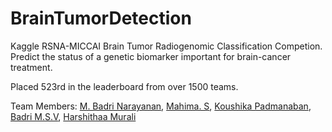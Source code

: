 # BrainTumorDetection
Kaggle RSNA-MICCAI Brain Tumor Radiogenomic Classification Competion.
Predict the status of a genetic biomarker important for brain-cancer treatment.

Placed 523rd in the leaderboard from over 1500 teams.

Team Members: [M. Badri Narayanan](https://www.linkedin.com/in/mbadrinarayanan/), [Mahima. S](https://www.linkedin.com/in/mahima1911/), [Koushika Padmanaban](https://www.linkedin.com/in/koushika-padmanaban-b706b718a), [Badri M.S.V](https://www.linkedin.com/in/badri-m-s-v-62967a61/), [Harshithaa Murali](https://www.linkedin.com/in/harshithaa-murali-7353a01a9/)
